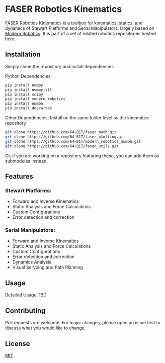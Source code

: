 # FASER Robotics Kinematics

FASER Robotics Kinematics is a toolbox for kinematics, statics, and dynamics of Stewart Platforms and Serial Manipulators, largely based on [Modern Robotics](http://hades.mech.northwestern.edu/index.php/Modern_Robotics). It is part of a set of related robotics repositories hosted here.

## Installation

Simply clone the repository and install dependencies

Python Dependencies:
```bash
pip install numpy
pip install numpy-stl
pip install scipy
pip install modern_robotics
pip install numba
pip install descartes

```
Other Dependencies:
Install on the same folder level as the kinematics repository
```bash
git clone https://github.com/64-B1T/faser_math.git
git clone https://github.com/64-B1T/faser_plotting.git
git clone https://github.com/64-B1T/modern_robotics_numba.git
git clone https://github.com/64-B1T/faser_utils.git
```

Or, if you are working on a repository featuring these, you can add them as submodules instead.

## Features

### Stewart Platforms:
- Forward and Inverse Kinematics
- Static Analysis and Force Calculations
- Custom Configurations
- Error detection and correction

### Serial Manipulators:
- Forward and Inverse Kinematics
- Static Analysis and Force Calculations
- Custom Configurations
- Error detection and correction
- Dynamics Analysis
- Visual Servoing and Path Planning

## Usage

Detailed Usage TBD

## Contributing
Pull requests are welcome. For major changes, please open an issue first to discuss what you would like to change.



## License
[MIT](https://choosealicense.com/licenses/mit/)
